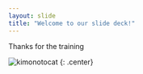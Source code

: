 ```yaml
---
layout: slide
title: "Welcome to our slide deck!"
---
```


Thanks for the training

![kimonotocat](https://octodex.github.com/images/kimonotocat.png)
{: .center}
